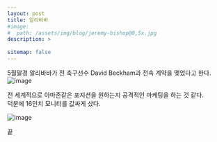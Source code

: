 ```yaml
---
layout: post
title: 알리바바
#image: 
#  path: /assets/img/blog/jeremy-bishop@0,5x.jpg
description: >
  
sitemap: false
---
```


5월말경 알리바바가 전 축구선수 David Beckham과 전속 계약을 맺었다고 한다.
![image](https://github.com/nullnull-kim/nullnull-kim.github.io/assets/77221161/d74f2e7b-fd5f-46c0-a401-adc29048c1cd)
 
전 세계적으로 아마존같은 포지션을 원하는지 공격적인 마케팅을 하는 것 같다.  
덕분에 16인치 모니터를 값싸게 샀다.
 
![image](https://github.com/nullnull-kim/nullnull-kim.github.io/assets/77221161/8ffcfcb9-d134-4a89-9c9f-a4bca7783d3b)
 
끝
